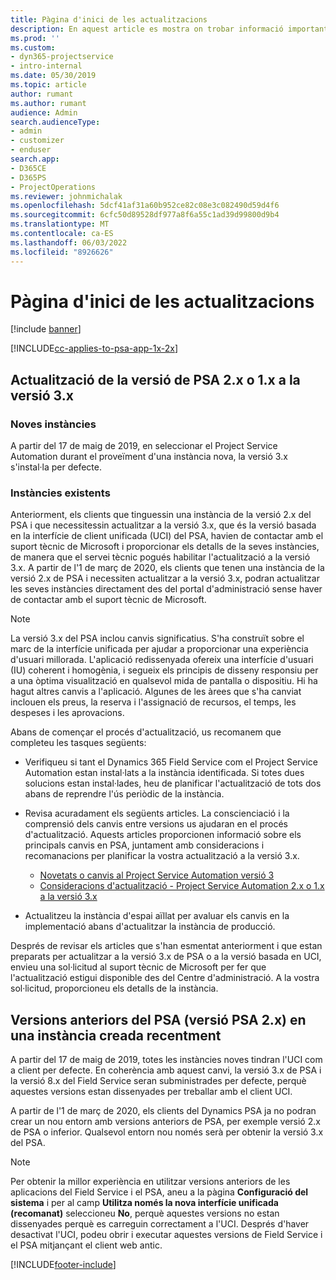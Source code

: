 ```yaml
---
title: Pàgina d'inici de les actualitzacions
description: En aquest article es mostra on trobar informació important sobre les característiques noves i canviades a Dynamics 365 Project Service Automation, i el procés d'actualització a la versió més recent.
ms.prod: ''
ms.custom:
- dyn365-projectservice
- intro-internal
ms.date: 05/30/2019
ms.topic: article
author: rumant
ms.author: rumant
audience: Admin
search.audienceType:
- admin
- customizer
- enduser
search.app:
- D365CE
- D365PS
- ProjectOperations
ms.reviewer: johnmichalak
ms.openlocfilehash: 5dcf41af31a60b952ce82c08e3c082490d59d4f6
ms.sourcegitcommit: 6cfc50d89528df977a8f6a55c1ad39d99800d9b4
ms.translationtype: MT
ms.contentlocale: ca-ES
ms.lasthandoff: 06/03/2022
ms.locfileid: "8926626"
---
```

# <a name="upgrade-home-page"></a>Pàgina d'inici de les actualitzacions

[!include [banner](../includes/psa-now-project-operations.md)]

[!INCLUDE[cc-applies-to-psa-app-1x-2x](../includes/cc-applies-to-psa-app-1x-2x.md)]

## <a name="upgrade-from-psa-version-2x-or-1x-to-version-3x"></a>Actualització de la versió de PSA 2.x o 1.x a la versió 3.x

### <a name="new-instances"></a>Noves instàncies

A partir del 17 de maig de 2019, en seleccionar el Project Service Automation durant el proveïment d'una instància nova, la versió 3.x s'instal·la per defecte.

### <a name="existing-instances"></a>Instàncies existents

Anteriorment, els clients que tinguessin una instància de la versió 2.x del PSA i que necessitessin actualitzar a la versió 3.x, que és la versió basada en la interfície de client unificada (UCI) del PSA, havien de contactar amb el suport tècnic de Microsoft i proporcionar els detalls de la seves instàncies, de manera que el servei tècnic pogués habilitar l'actualització a la versió 3.x. A partir de l'1 de març de 2020, els clients que tenen una instància de la versió 2.x de PSA i necessiten actualitzar a la versió 3.x, podran actualitzar les seves instàncies directament des del portal d'administració sense haver de contactar amb el suport tècnic de Microsoft.  

> [!NOTE]
> La versió 3.x del PSA inclou canvis significatius. S'ha construït sobre el marc de la interfície unificada per ajudar a proporcionar una experiència d'usuari millorada. L'aplicació redissenyada ofereix una interfície d'usuari (IU) coherent i homogènia, i segueix els principis de disseny responsiu per a una òptima visualització en qualsevol mida de pantalla o dispositiu. Hi ha hagut altres canvis a l'aplicació. Algunes de les àrees que s'ha canviat inclouen els preus, la reserva i l'assignació de recursos, el temps, les despeses i les aprovacions.

Abans de començar el procés d'actualització, us recomanem que completeu les tasques següents:

- Verifiqueu si tant el Dynamics 365 Field Service com el Project Service Automation estan instal·lats a la instància identificada. Si totes dues solucions estan instal·lades, heu de planificar l'actualització de tots dos abans de reprendre l'ús periòdic de la instància.
- Revisa acuradament els següents articles. La conscienciació i la comprensió dels canvis entre versions us ajudaran en el procés d'actualització. Aquests articles proporcionen informació sobre els principals canvis en PSA, juntament amb consideracions i recomanacions per planificar la vostra actualització a la versió 3.x.

    - [Novetats o canvis al Project Service Automation versió 3](whats-new-changed-v3.md)
    - [Consideracions d'actualització - Project Service Automation 2.x o 1.x a la versió 3.x](upgrade-v3.md)

- Actualitzeu la instància d'espai aïllat per avaluar els canvis en la implementació abans d'actualitzar la instància de producció.

Després de revisar els articles que s'han esmentat anteriorment i que estan preparats per actualitzar a la versió 3.x de PSA o a la versió basada en UCI, envieu una sol·licitud al suport tècnic de Microsoft per fer que l'actualització estigui disponible des del Centre d'administració. A la vostra sol·licitud, proporcioneu els detalls de la instància.

## <a name="older-versions-of-psa-psa-version-2x-in-a-newly-created-instance"></a>Versions anteriors del PSA (versió PSA 2.x) en una instància creada recentment

A partir del 17 de maig de 2019, totes les instàncies noves tindran l'UCI com a client per defecte. En coherència amb aquest canvi, la versió 3.x de PSA i la versió 8.x del Field Service seran subministrades per defecte, perquè aquestes versions estan dissenyades per treballar amb el client UCI.

A partir de l'1 de març de 2020, els clients del Dynamics PSA ja no podran crear un nou entorn amb versions anteriors de PSA, per exemple versió 2.x de PSA o inferior. Qualsevol entorn nou només serà per obtenir la versió 3.x del PSA.

> [!NOTE]
> Per obtenir la millor experiència en utilitzar versions anteriors de les aplicacions del Field Service i el PSA, aneu a la pàgina **Configuració del sistema** i per al camp **Utilitza només la nova interfície unificada (recomanat)** seleccioneu **No**, perquè aquestes versions no estan dissenyades perquè es carreguin correctament a l'UCI. Després d'haver desactivat l'UCI, podeu obrir i executar aquestes versions de Field Service i el PSA mitjançant el client web antic. 


[!INCLUDE[footer-include](../includes/footer-banner.md)]
